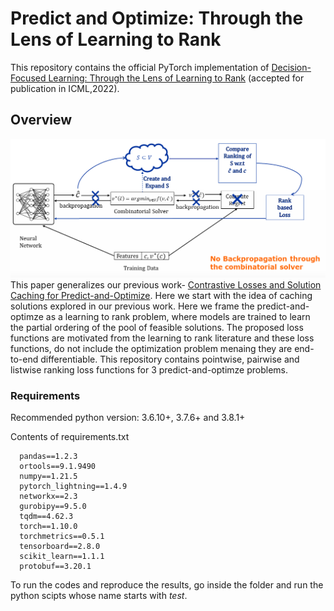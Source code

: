 # Predict and Optimize: Through the Lens of Learning to Rank
This repository contains the official PyTorch implementation of [Decision-Focused Learning: Through the Lens of Learning to Rank](https://proceedings.mlr.press/v162/mandi22a.html) (accepted for publication in ICML,2022).


## Overview
![Alt text](AbstractFig.png?raw=true "Optional Title")
This paper generalizes our previous work- [Contrastive Losses and Solution Caching for Predict-and-Optimize](https://doi.org/10.24963/ijcai.2021/390). Here we start with the idea of caching solutions explored in our previous work. Here we frame the predict-and-optimze as a learning to rank problem, where models are trained to learn the partial ordering of the pool of feasible solutions. The proposed loss functions are motivated from the learning to rank literature and these loss functions, do not include the optimization problem menaing they are end-to-end differentiable. 
This repository contains pointwise, pairwise and listwise ranking loss functions for 3 predict-and-optimze problems.

### Requirements 
Recommended python version: 3.6.10+, 3.7.6+ and 3.8.1+

Contents of requirements.txt

```
  pandas==1.2.3
  ortools==9.1.9490
  numpy==1.21.5
  pytorch_lightning==1.4.9
  networkx==2.3
  gurobipy==9.5.0
  tqdm==4.62.3
  torch==1.10.0
  torchmetrics==0.5.1
  tensorboard==2.8.0
  scikit_learn==1.1.1
  protobuf==3.20.1
 ```
To run the codes and reproduce the results, go inside the folder and run the python scipts whose name starts with *test*.
